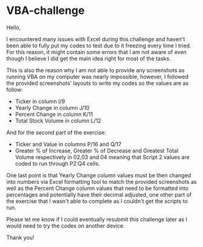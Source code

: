 # VBA-challenge

Hello, 

I encountered many issues with Excel during this challenge and haven't been able to fully put my codes to test due to it freezing every time I tried. For this reason, it might contain some errors that I am not aware of even though I believe I did get the main idea right for most of the tasks. 

This is also the reason why I am not able to provide any screenshots as running VBA on my computer was nearly impossible, however, I followed the provided screenshots' layouts to write my codes so the values are as follow: 

  - Ticker in column I/9
  - Yearly Change in column J/10
  - Percent Change in column K/11
  - Total Stock Volume in column L/12

And for the second part of the exercise:

  - Ticker and Value in columns P/16 and Q/17
  - Greater % of Increase, Greater % of Decrease and Greatest Total Volume respectively in 02,03 and 04 meaning that Script 2 values are coded to run through P2:Q4 cells.

One last point is that Yearly Change column values must be then changed into numbers via Excel formatting tool to match the provided screenshots as well as the Percent Change column values that need to be formatted into percentages and potentially have their decimal adjusted, one other part of the exercise that I wasn't able to complete as I couldn't get the scripts to run.

Please let me know if I could eventually resubmit this challenge later as I would need to try the codes on another device.

Thank you!
